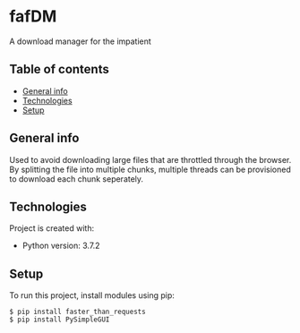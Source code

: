 # fafDM
A download manager for the impatient 

## Table of contents
* [General info](#general-info)
* [Technologies](#technologies)
* [Setup](#setup)

## General info
Used to avoid downloading large files that are throttled through the browser. By splitting the file into multiple chunks,
multiple threads can be provisioned to download each chunk seperately.
	
## Technologies
Project is created with:
* Python version: 3.7.2
	
## Setup
To run this project, install modules using pip:

```
$ pip install faster_than_requests
$ pip install PySimpleGUI

```
